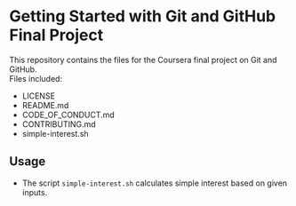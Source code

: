 # Getting Started with Git and GitHub Final Project

This repository contains the files for the Coursera final project on Git and GitHub.  
Files included:
- LICENSE
- README.md
- CODE_OF_CONDUCT.md
- CONTRIBUTING.md
- simple-interest.sh

## Usage
- The script `simple-interest.sh` calculates simple interest based on given inputs.
